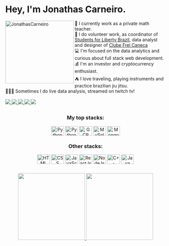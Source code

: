 # Hey, I'm Jonathas Carneiro. 

<img align="left" height="197em" width="215em" alt="JonathasCarneiro" src="https://i.giphy.com/media/dWesBcTLavkZuG35MI/giphy.webp">
👔 I currently work as a private math teacher. <br>
💼 I do volunteer work, as coordinator of <a href="https://studentsforliberty.org/brazil/">Students for Liberty Brazil</a>, data analyst and designer of <a href="https://www.instagram.com/clubefreicaneca/"> Clube Frei Caneca</a> <br>
💻 I'm focused on the data analytics and curious about full stack web development. <br>
💰 I'm an investor and cryptocurrency enthusiast. <br>
⛺ I love traveling, playing instruments and practice brazilian jiu jitsu. <br> 
🧑🏽‍💻 Sometimes I do live data analysis, streamed on twitch tv! <br> <br>

<div>
    <a href="https://www.linkedin.com/in/sahtcarneiro" target="_blank"> <img src="https://img.shields.io/badge/LinkedIn-0077B5?style=for-the-badge&logo=linkedin&logoColor=white"> </a>
    <a href="https://www.cloudskillsboost.google/public_profiles/02e7bd24-ca53-4ddd-8e9e-e04e359893b2" target="_blank"> <img src="https://img.shields.io/badge/Google_Cloud-4285F4?style=for-the-badge&logo=google-cloud&logoColor=white"> </a>
     <a href="https://www.kaggle.com/sahtcarneiro" target="_blank"> <img src="https://img.shields.io/badge/Kaggle-20BEFF?style=for-the-badge&logo=Kaggle&logoColor=white"> </a>
    <a href="https://www.twitch.tv/sahtcarneirotv" target="_blank"> <img src="https://img.shields.io/badge/Twitch-9146FF?style=for-the-badge&logo=twitch&logoColor=white"> </a>
    <a href="https://www.instagram.com/sahtcarneiro/" target="_blank"> <img src="https://img.shields.io/badge/Instagram-E4405F?style=for-the-badge&logo=instagram&logoColor=white"> </a>
</div>
   
##
    
<div align="center">
    
   ### My top stacks:
   
   <img align="center" height="30" width="40" alt="Python" src="https://cdn.jsdelivr.net/gh/devicons/devicon/icons/python/python-original.svg">
   <img align="center" height="30" width="40" alt="PythonPandas" src="https://cdn.jsdelivr.net/gh/devicons/devicon/icons/pandas/pandas-original.svg">
   <img align="center" height="30" width="40" alt="GCP" src="https://cdn.jsdelivr.net/gh/devicons/devicon/icons/googlecloud/googlecloud-original.svg">
   <img align="center" height="30" width="40" alt="MySql" src="https://cdn.jsdelivr.net/gh/devicons/devicon/icons/mysql/mysql-original.svg">
   <img align="center" height="30" width="40" alt="MongolDB" src="https://cdn.jsdelivr.net/gh/devicons/devicon/icons/mongodb/mongodb-original.svg">
    
   ### Other stacks:
    
   <img align="center" height="30" width="40" alt="HTML" src="https://cdn.jsdelivr.net/gh/devicons/devicon/icons/html5/html5-original.svg">
   <img align="center" height="30" width="40" alt="CSS" src="https://cdn.jsdelivr.net/gh/devicons/devicon/icons/css3/css3-original.svg">
   <img align="center" height="30" width="40" alt="JavaScript" src="https://cdn.jsdelivr.net/gh/devicons/devicon/icons/javascript/javascript-original.svg">
   <img align="center" height="30" width="40" alt="ReactJs" src="https://cdn.jsdelivr.net/gh/devicons/devicon/icons/react/react-original.svg">
   <img align="center" height="30" width="40" alt="NodeJs" src="https://cdn.jsdelivr.net/gh/devicons/devicon/icons/nodejs/nodejs-original.svg" >
   <img align="center" height="30" width="40" alt="C++" src="https://cdn.jsdelivr.net/gh/devicons/devicon/icons/cplusplus/cplusplus-original.svg">
   <img align="center" height="30" width="40" alt="Java" src="https://cdn.jsdelivr.net/gh/devicons/devicon/icons/java/java-original.svg" >
</div>  

##

<div align="center">
  <a href="https://github.com/sahtcarneiro">
  <img height="210em" src="https://github-readme-stats.vercel.app/api?username=sahtcarneiro&show_icons=true&theme=vue-dark&include_all_commits=true&count_private=true"/>
  <img height="210em" src="https://github-readme-stats.vercel.app/api/top-langs/?username=sahtcarneiro&layout=compact&langs_count=7&theme=vue-dark"/>
</div>

##
